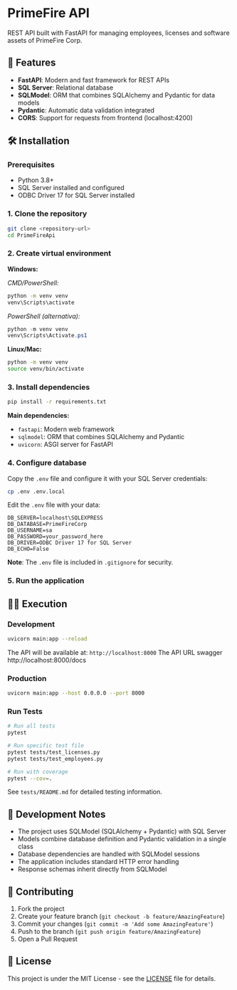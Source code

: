 # PrimeFire API

REST API built with FastAPI for managing employees, licenses and software assets of PrimeFire Corp.

## 🚀 Features

- **FastAPI**: Modern and fast framework for REST APIs
- **SQL Server**: Relational database
- **SQLModel**: ORM that combines SQLAlchemy and Pydantic for data models
- **Pydantic**: Automatic data validation integrated
- **CORS**: Support for requests from frontend (localhost:4200)

## 🛠️ Installation

### Prerequisites

- Python 3.8+
- SQL Server installed and configured
- ODBC Driver 17 for SQL Server installed

### 1. Clone the repository

```bash
git clone <repository-url>
cd PrimeFireApi
```

### 2. Create virtual environment

**Windows:**

*CMD/PowerShell:*
```cmd
python -m venv venv
venv\Scripts\activate
```

*PowerShell (alternativa):*
```powershell
python -m venv venv
venv\Scripts\Activate.ps1
```

**Linux/Mac:**
```bash
python -m venv venv
source venv/bin/activate
```

### 3. Install dependencies

```bash
pip install -r requirements.txt
```

**Main dependencies:**
- `fastapi`: Modern web framework
- `sqlmodel`: ORM that combines SQLAlchemy and Pydantic
- `uvicorn`: ASGI server for FastAPI

### 4. Configure database

Copy the `.env` file and configure it with your SQL Server credentials:

```bash
cp .env .env.local
```

Edit the `.env` file with your data:

```env
DB_SERVER=localhost\SQLEXPRESS
DB_DATABASE=PrimeFireCorp
DB_USERNAME=sa
DB_PASSWORD=your_password_here
DB_DRIVER=ODBC Driver 17 for SQL Server
DB_ECHO=False
```

**Note**: The `.env` file is included in `.gitignore` for security.

### 5. Run the application

## 🏃‍♂️ Execution

### Development

```bash
uvicorn main:app --reload
```

The API will be available at: `http://localhost:8000`
The API URL swagger http://localhost:8000/docs

### Production

```bash
uvicorn main:app --host 0.0.0.0 --port 8000
```

### Run Tests

```bash
# Run all tests
pytest

# Run specific test file
pytest tests/test_licenses.py
pytest tests/test_employees.py

# Run with coverage
pytest --cov=.
```

See `tests/README.md` for detailed testing information.

## 📝 Development Notes

- The project uses SQLModel (SQLAlchemy + Pydantic) with SQL Server
- Models combine database definition and Pydantic validation in a single class
- Database dependencies are handled with SQLModel sessions
- The application includes standard HTTP error handling
- Response schemas inherit directly from SQLModel

## 🤝 Contributing

1. Fork the project
2. Create your feature branch (`git checkout -b feature/AmazingFeature`)
3. Commit your changes (`git commit -m 'Add some AmazingFeature'`)
4. Push to the branch (`git push origin feature/AmazingFeature`)
5. Open a Pull Request

## 📄 License

This project is under the MIT License - see the [LICENSE](LICENSE) file for details.
